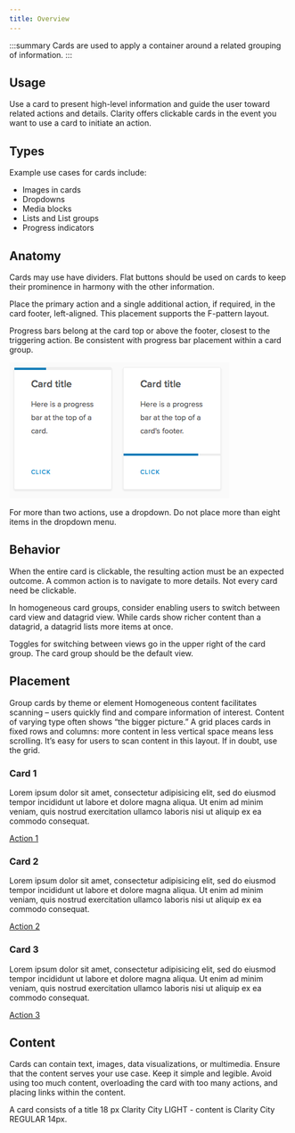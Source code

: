 ```yaml
---
title: Overview
---
```


:::summary
Cards are used to apply a container around a related grouping of information.
:::

## Usage

Use a card to present high-level information and guide the user toward related actions and details. Clarity offers clickable cards in the event you want to use a card to initiate an action.

## Types

Example use cases for cards include:

- Images in cards
- Dropdowns
- Media blocks
- Lists and List groups
- Progress indicators

## Anatomy

Cards may use have dividers. Flat buttons should be used on cards to keep their prominence in harmony with the other information.

Place the primary action and a single additional action, if required, in the card footer, left-aligned. This placement supports the F-pattern layout.

Progress bars belong at the card top or above the footer, closest to the triggering action. Be consistent with progress bar placement within a card group.

<!-- [//] (IMAGE - card wtih progress bar) -->

![Cards with Progress Bars](./card_progress.png)

<!-- [//] (IMAGE - Dos and Don’ts) -->

<ClrRow>
<ClrCell>
<ClrDoDont>
<template v-slot:demo>

![Do align card actions to the left](./buttons_in_cards_2.png)

</template>
<template v-slot:summary>
This card correctly aligns actions to the left.
</template>
</ClrDoDont>
</ClrCell>
<ClrCell>
<ClrDoDont dont>
<template v-slot:demo>

![Don't align buttons to right](./buttons_in_cards_1.png)

</template>
<template v-slot:summary>
Users might not scan to the bottom right of wide cards.
</template>
</ClrDoDont>
</ClrCell>
</ClrRow>

For more than two actions, use a dropdown. Do not place more than eight items in the dropdown menu.

## Behavior

When the entire card is clickable, the resulting action must be an expected outcome. A common action is to navigate to more details. Not every card need be clickable.

In homogeneous card groups, consider enabling users to switch between card view and datagrid view. While cards show richer content than a datagrid, a datagrid lists more items at once.

Toggles for switching between views go in the upper right of the card group. The card group should be the default view.

## Placement

Group cards by theme or element
Homogeneous content facilitates scanning – users quickly find and compare information of interest. Content of varying type often shows “the bigger picture.” A grid places cards in fixed rows and columns: more content in less vertical space means less scrolling. It’s easy for users to scan content in this layout. If in doubt, use the grid.

<!-- [//] (IMAGE - card in grid, currently in code section) -->

<div class="clr-row">
  <div class="clr-col-lg-4 clr-col-12">
    <div class="card">
      <div class="card-block">
        <h3 class="card-title">Card 1</h3>
        <p class="card-text"> Lorem ipsum dolor sit amet, consectetur adipisicing elit, sed do eiusmod tempor incididunt ut labore et dolore magna aliqua. Ut enim ad minim veniam, quis nostrud exercitation ullamco laboris nisi ut aliquip ex ea commodo consequat. </p>
      </div>
      <div class="card-footer">
        <a href="javascript://" class="btn btn-sm btn-link">Action 1</a>
      </div>
    </div>
  </div>
  <div class="clr-col-lg-4 clr-col-12">
    <div class="card">
      <div class="card-block">
        <h3 class="card-title">Card 2</h3>
        <p class="card-text"> Lorem ipsum dolor sit amet, consectetur adipisicing elit, sed do eiusmod tempor incididunt ut labore et dolore magna aliqua. Ut enim ad minim veniam, quis nostrud exercitation ullamco laboris nisi ut aliquip ex ea commodo consequat. </p>
      </div>
      <div class="card-footer">
        <a href="javascript://" class="btn btn-sm btn-link">Action 2</a>
      </div>
    </div>
  </div>
  <div class="clr-col-lg-4 clr-col-12">
    <div class="card">
      <div class="card-block">
        <h3 class="card-title">Card 3</h3>
        <p class="card-text"> Lorem ipsum dolor sit amet, consectetur adipisicing elit, sed do eiusmod tempor incididunt ut labore et dolore magna aliqua. Ut enim ad minim veniam, quis nostrud exercitation ullamco laboris nisi ut aliquip ex ea commodo consequat. </p>
      </div>
      <div class="card-footer">
        <a href="javascript://" class="btn btn-sm btn-link">Action 3</a>
      </div>
    </div>
  </div>
</div>

## Content

Cards can contain text, images, data visualizations, or multimedia. Ensure that the content serves your use case. Keep it simple and legible. Avoid using too much content, overloading the card with too many actions, and placing links within the content.

A card consists of a title 18 px Clarity City LIGHT - content is Clarity City REGULAR 14px.
